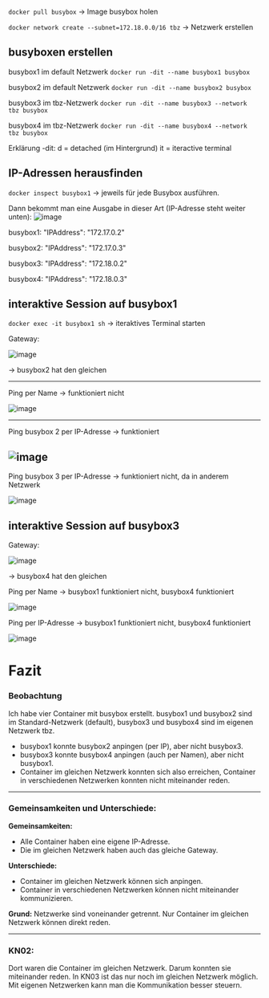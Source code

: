 
`docker pull busybox` -> Image busybox holen

`docker network create --subnet=172.18.0.0/16 tbz` -> Netzwerk erstellen


## busyboxen erstellen

busybox1 im default Netzwerk
`docker run -dit --name busybox1 busybox`

busybox2 im default Netzwerk
`docker run -dit --name busybox2 busybox`

busybox3 im tbz-Netzwerk
`docker run -dit --name busybox3 --network tbz busybox`

busybox4 im tbz-Netzwerk
`docker run -dit --name busybox4 --network tbz busybox`

Erklärung -dit: 
d = detached (im Hintergrund)
it = iteractive terminal

## IP-Adressen herausfinden
`docker inspect busybox1` -> jeweils für jede Busybox ausführen.

Dann bekommt man eine Ausgabe in dieser Art (IP-Adresse steht weiter unten):
![image](https://github.com/user-attachments/assets/43083915-18a2-419c-abc5-389816fe070b)

busybox1: "IPAddress": "172.17.0.2"

busybox2: "IPAddress": "172.17.0.3"

busybox3: "IPAddress": "172.18.0.2"

busybox4: "IPAddress": "172.18.0.3"


## interaktive Session auf busybox1 

`docker exec -it busybox1 sh` -> iteraktives Terminal starten

Gateway:

![image](https://github.com/user-attachments/assets/a19738d7-84c9-4503-834a-9bc9645a5e9d)

-> busybox2 hat den gleichen

---
Ping per Name -> funktioniert nicht

![image](https://github.com/user-attachments/assets/5388da9d-d6a3-42d4-a83b-9fafa1fbb9b8)

---
Ping busybox 2 per IP-Adresse -> funktioniert

![image](https://github.com/user-attachments/assets/8f8f8738-b9e4-46cc-9add-87aa16bb14b2)
---

Ping busybox 3 per IP-Adresse -> funktioniert nicht, da in anderem Netzwerk

![image](https://github.com/user-attachments/assets/77bf2455-9c90-4ed8-a49d-caa260aac4f1)



## interaktive Session auf busybox3
Gateway:

![image](https://github.com/user-attachments/assets/dbf04972-2def-41c7-8271-e0fb940b5b80)

-> busybox4 hat den gleichen


Ping per Name -> busybox1 funktioniert nicht, busybox4 funktioniert

![image](https://github.com/user-attachments/assets/8135f3a4-54f9-4edd-aa00-25ebc7bc418c)

Ping per IP-Adresse -> busybox1 funktioniert nicht, busybox4 funktioniert

![image](https://github.com/user-attachments/assets/31280553-37fe-47a5-ad5d-dfc1088f5702)



# Fazit

### Beobachtung

Ich habe vier Container mit busybox erstellt.
busybox1 und busybox2 sind im Standard-Netzwerk (default),
busybox3 und busybox4 sind im eigenen Netzwerk tbz.

* busybox1 konnte busybox2 anpingen (per IP), aber nicht busybox3.
* busybox3 konnte busybox4 anpingen (auch per Namen), aber nicht busybox1.
* Container im gleichen Netzwerk konnten sich also erreichen,
  Container in verschiedenen Netzwerken konnten nicht miteinander reden.

---

### Gemeinsamkeiten und Unterschiede:

**Gemeinsamkeiten:**

* Alle Container haben eine eigene IP-Adresse.
* Die im gleichen Netzwerk haben auch das gleiche Gateway.

**Unterschiede:**

* Container im gleichen Netzwerk können sich anpingen.
* Container in verschiedenen Netzwerken können nicht miteinander kommunizieren.

**Grund:**
Netzwerke sind voneinander getrennt. Nur Container im gleichen Netzwerk können direkt reden.

---

### KN02:

Dort waren die Container im gleichen Netzwerk.
Darum konnten sie miteinander reden. In KN03 ist das nur noch im gleichen Netzwerk möglich.
Mit eigenen Netzwerken kann man die Kommunikation besser steuern.

